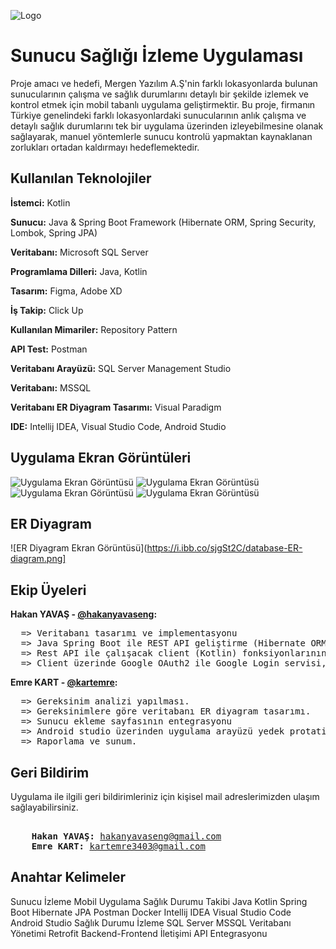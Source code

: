 
![Logo](https://i.ibb.co/nmyfL2N/type-Dark-Size-Large-3.png)

    
#  Sunucu Sağlığı İzleme Uygulaması

Proje amacı ve hedefi, Mergen Yazılım A.Ş'nin farklı lokasyonlarda bulunan sunucularının çalışma ve sağlık durumlarını detaylı bir şekilde izlemek ve kontrol etmek için mobil tabanlı uygulama geliştirmektir. Bu proje, firmanın Türkiye genelindeki farklı lokasyonlardaki sunucularının anlık çalışma ve detaylı sağlık durumlarını tek bir uygulama üzerinden izleyebilmesine olanak sağlayarak, manuel yöntemlerle sunucu kontrolü
yapmaktan kaynaklanan zorlukları ortadan kaldırmayı hedeflemektedir. 



## Kullanılan Teknolojiler

**İstemci:** Kotlin

**Sunucu:** Java & Spring Boot Framework (Hibernate ORM, Spring Security, Lombok, Spring JPA)

**Veritabanı:** Microsoft SQL Server

**Programlama Dilleri:** Java, Kotlin

**Tasarım:** Figma, Adobe XD 

**İş Takip:** Click Up

**Kullanılan Mimariler:** Repository Pattern

**API Test:** Postman

**Veritabanı Arayüzü:** SQL Server Management Studio

**Veritabanı:** MSSQL

**Veritabanı ER Diyagram Tasarımı:** Visual Paradigm

**IDE:** Intellij IDEA, Visual Studio Code, Android Studio


  
## Uygulama Ekran Görüntüleri

![Uygulama Ekran Görüntüsü](https://i.ibb.co/SNgPWPZ/Whats-App-Image-2024-02-04-at-12-38-14.jpg)
![Uygulama Ekran Görüntüsü](https://i.ibb.co/FYHvqFM/Whats-App-Image-2024-02-04-at-12-38-14-1.jpg)
![Uygulama Ekran Görüntüsü](https://i.ibb.co/WzBGjw1/Whats-App-Image-2024-02-04-at-12-38-15.jpg)
![Uygulama Ekran Görüntüsü](https://i.ibb.co/QH8f29d/Whats-App-Image-2024-02-04-at-12-38-15-1.jpg)



## ER Diyagram

![ER Diyagram Ekran Görüntüsü](https://i.ibb.co/sjgSt2C/database-ER-diagram.png]


  
## Ekip Üyeleri
**Hakan YAVAŞ - [@hakanyavaseng](https://www.github.com/hakanyavaseng):**
<pre>
  => Veritabanı tasarımı ve implementasyonu
  => Java Spring Boot ile REST API geliştirme (Hibernate ORM, Repository Desgign Pattern, Mail Service)
  => Rest API ile çalışacak client (Kotlin) fonksiyonlarının geliştirilmesi ve testi
  => Client üzerinde Google OAuth2 ile Google Login servisi, file import/export işlemleri
</pre>

**Emre KART - [@kartemre](https://www.github.com/kartemre):**
<pre>
  => Gereksinim analizi yapılması.
  => Gereksinimlere göre veritabanı ER diyagram tasarımı.
  => Sunucu ekleme sayfasının entegrasyonu
  => Android studio üzerinden uygulama arayüzü yedek protatip tasarımları.
  => Raporlama ve sunum.
</pre>



## Geri Bildirim

Uygulama ile ilgili geri bildirimleriniz için kişisel mail adreslerimizden ulaşım sağlayabilirsiniz. 
<pre> 
    <b>Hakan YAVAŞ:</b> <a href="mailto:hakanyavaseng@gmail.com ">hakanyavaseng@gmail.com</a>
    <b>Emre KART:</b> <a href="mailto:kartemre3403@gmail.com ">kartemre3403@gmail.com</a>
</pre>
   

  
## Anahtar Kelimeler

Sunucu İzleme
Mobil Uygulama
Sağlık Durumu Takibi
Java
Kotlin
Spring Boot
Hibernate
JPA
Postman
Docker
Intellij IDEA
Visual Studio Code
Android Studio
Sağlık Durumu İzleme
SQL Server
MSSQL
Veritabanı Yönetimi
Retrofit
Backend-Frontend İletişimi
API Entegrasyonu
